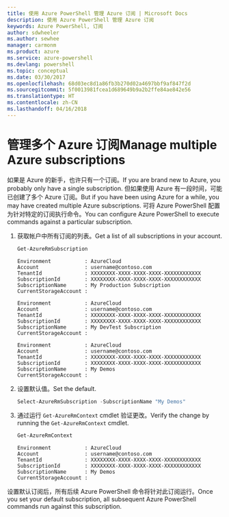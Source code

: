 ```yaml
---
title: 使用 Azure PowerShell 管理 Azure 订阅 | Microsoft Docs
description: 使用 Azure PowerShell 管理 Azure 订阅
keywords: Azure PowerShell, 订阅
author: sdwheeler
ms.author: sewhee
manager: carmonm
ms.product: azure
ms.service: azure-powershell
ms.devlang: powershell
ms.topic: conceptual
ms.date: 03/30/2017
ms.openlocfilehash: 68d03ec8d1a86fb3b270d02a4697bbf9af847f2d
ms.sourcegitcommit: 5f0013981fcea1d689649b9a2b2ffe84ae842e56
ms.translationtype: HT
ms.contentlocale: zh-CN
ms.lasthandoff: 04/16/2018
---
```

# <a name="manage-multiple-azure-subscriptions"></a><span data-ttu-id="b0eb7-104">管理多个 Azure 订阅</span><span class="sxs-lookup"><span data-stu-id="b0eb7-104">Manage multiple Azure subscriptions</span></span>

<span data-ttu-id="b0eb7-105">如果是 Azure 的新手，也许只有一个订阅。</span><span class="sxs-lookup"><span data-stu-id="b0eb7-105">If you are brand new to Azure, you probably only have a single subscription.</span></span> <span data-ttu-id="b0eb7-106">但如果使用 Azure 有一段时间，可能已创建了多个 Azure 订阅。</span><span class="sxs-lookup"><span data-stu-id="b0eb7-106">But if you have been using Azure for a while, you may have created multiple Azure subscriptions.</span></span> <span data-ttu-id="b0eb7-107">可将 Azure PowerShell 配置为针对特定的订阅执行命令。</span><span class="sxs-lookup"><span data-stu-id="b0eb7-107">You can configure Azure PowerShell to execute commands against a particular subscription.</span></span>

1. <span data-ttu-id="b0eb7-108">获取帐户中所有订阅的列表。</span><span class="sxs-lookup"><span data-stu-id="b0eb7-108">Get a list of all subscriptions in your account.</span></span>

    ```powershell
    Get-AzureRmSubscription
    ```

    ```
    Environment           : AzureCloud
    Account               : username@contoso.com
    TenantId              : XXXXXXXX-XXXX-XXXX-XXXX-XXXXXXXXXXXX
    SubscriptionId        : XXXXXXXX-XXXX-XXXX-XXXX-XXXXXXXXXXXX
    SubscriptionName      : My Production Subscription
    CurrentStorageAccount :

    Environment           : AzureCloud
    Account               : username@contoso.com
    TenantId              : XXXXXXXX-XXXX-XXXX-XXXX-XXXXXXXXXXXX
    SubscriptionId        : XXXXXXXX-XXXX-XXXX-XXXX-XXXXXXXXXXXX
    SubscriptionName      : My DevTest Subscription
    CurrentStorageAccount :

    Environment           : AzureCloud
    Account               : username@contoso.com
    TenantId              : XXXXXXXX-XXXX-XXXX-XXXX-XXXXXXXXXXXX
    SubscriptionId        : XXXXXXXX-XXXX-XXXX-XXXX-XXXXXXXXXXXX
    SubscriptionName      : My Demos
    CurrentStorageAccount :
    ```

2. <span data-ttu-id="b0eb7-109">设置默认值。</span><span class="sxs-lookup"><span data-stu-id="b0eb7-109">Set the default.</span></span>

    ```powershell
    Select-AzureRmSubscription -SubscriptionName "My Demos"
    ```

3. <span data-ttu-id="b0eb7-110">通过运行 `Get-AzureRmContext` cmdlet 验证更改。</span><span class="sxs-lookup"><span data-stu-id="b0eb7-110">Verify the change by running the `Get-AzureRmContext` cmdlet.</span></span>

    ```powershell
    Get-AzureRmContext
    ```

    ```
    Environment           : AzureCloud
    Account               : username@contoso.com
    TenantId              : XXXXXXXX-XXXX-XXXX-XXXX-XXXXXXXXXXXX
    SubscriptionId        : XXXXXXXX-XXXX-XXXX-XXXX-XXXXXXXXXXXX
    SubscriptionName      : My Demos
    CurrentStorageAccount :
    ```

<span data-ttu-id="b0eb7-111">设置默认订阅后，所有后续 Azure PowerShell 命令将针对此订阅运行。</span><span class="sxs-lookup"><span data-stu-id="b0eb7-111">Once you set your default subscription, all subsequent Azure PowerShell commands run against this subscription.</span></span>
